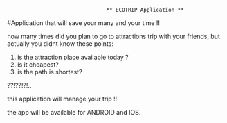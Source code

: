   
                                    ** ECOTRIP Application ** 

#Application that will save your many and your time !!

how many times did you plan to go to attractions trip with your friends, but actually you didnt know these points:
1) is the attraction place available today ?
2) is it cheapest?
3) is the path is shortest?

??!??!?!..

this application will manage your trip !! 

the app will be available for ANDROID and IOS.
